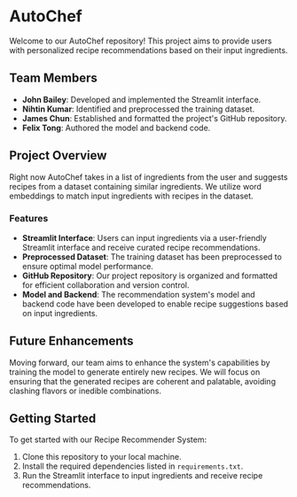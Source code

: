 # AutoChef

Welcome to our AutoChef repository! This project aims to provide users with personalized recipe recommendations based on their input ingredients. 

## Team Members

- **John Bailey**: Developed and implemented the Streamlit interface.
- **Nihtin Kumar**: Identified and preprocessed the training dataset.
- **James Chun**: Established and formatted the project's GitHub repository.
- **Felix Tong**: Authored the model and backend code.

## Project Overview

Right now AutoChef takes in a list of ingredients from the user and suggests recipes from a dataset containing similar ingredients. We utilize word embeddings to match input ingredients with recipes in the dataset.

### Features

- **Streamlit Interface**: Users can input ingredients via a user-friendly Streamlit interface and receive curated recipe recommendations.
- **Preprocessed Dataset**: The training dataset has been preprocessed to ensure optimal model performance.
- **GitHub Repository**: Our project repository is organized and formatted for efficient collaboration and version control.
- **Model and Backend**: The recommendation system's model and backend code have been developed to enable recipe suggestions based on input ingredients.

## Future Enhancements

Moving forward, our team aims to enhance the system's capabilities by training the model to generate entirely new recipes. We will focus on ensuring that the generated recipes are coherent and palatable, avoiding clashing flavors or inedible combinations.

## Getting Started

To get started with our Recipe Recommender System:

1. Clone this repository to your local machine.
2. Install the required dependencies listed in `requirements.txt`.
3. Run the Streamlit interface to input ingredients and receive recipe recommendations.
